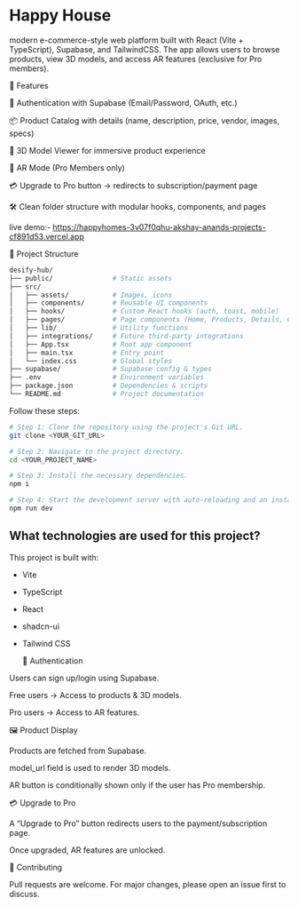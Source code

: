 <h1>Happy House</h1> 
modern e-commerce-style web platform built with React (Vite + TypeScript), Supabase, and TailwindCSS.
The app allows users to browse products, view 3D models, and access AR features (exclusive for Pro members).

🚀 Features

🔐 Authentication with Supabase (Email/Password, OAuth, etc.)

📦 Product Catalog with details (name, description, price, vendor, images, specs)

🎨 3D Model Viewer for immersive product experience

📱 AR Mode (Pro Members only)

💳 Upgrade to Pro button → redirects to subscription/payment page

🛠️ Clean folder structure with modular hooks, components, and pages

live demo:-
https://happyhomes-3v07f0qhu-akshay-anands-projects-cf891d53.vercel.app


📂 Project Structure
```sh
desify-hub/
├── public/               # Static assets
├── src/  
│   ├── assets/           # Images, icons
│   ├── components/       # Reusable UI components
│   ├── hooks/            # Custom React hooks (auth, toast, mobile)
│   ├── pages/            # Page components (Home, Products, Details, Contact, etc.)
│   ├── lib/              # Utility functions
│   ├── integrations/     # Future third-party integrations
│   ├── App.tsx           # Root app component
│   ├── main.tsx          # Entry point
│   └── index.css         # Global styles
├── supabase/             # Supabase config & types
├── .env                  # Environment variables
├── package.json          # Dependencies & scripts
└── README.md             # Project documentation
```

Follow these steps:

```sh
# Step 1: Clone the repository using the project's Git URL.
git clone <YOUR_GIT_URL>

# Step 2: Navigate to the project directory.
cd <YOUR_PROJECT_NAME>

# Step 3: Install the necessary dependencies.
npm i

# Step 4: Start the development server with auto-reloading and an instant preview.
npm run dev
```

## What technologies are used for this project?

This project is built with:

- Vite
- TypeScript
- React
- shadcn-ui
- Tailwind CSS

  🔑 Authentication

Users can sign up/login using Supabase.

Free users → Access to products & 3D models.

Pro users → Access to AR features.

🖼️ Product Display

Products are fetched from Supabase.

model_url field is used to render 3D models.

AR button is conditionally shown only if the user has Pro membership.

💳 Upgrade to Pro

A “Upgrade to Pro” button redirects users to the payment/subscription page.

Once upgraded, AR features are unlocked.

🤝 Contributing

Pull requests are welcome. For major changes, please open an issue first to discuss.
